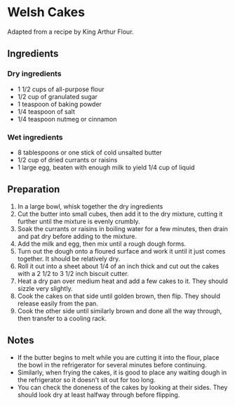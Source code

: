 # Welsh Cakes

Adapted from a recipe by King Arthur Flour.

## Ingredients

### Dry ingredients

- 1 1/2 cups of all-purpose flour
- 1/2 cup of granulated sugar
- 1 teaspoon of baking powder
- 1/4 teaspoon of salt
- 1/4 teaspoon nutmeg or cinnamon

### Wet ingredients

- 8 tablespoons or one stick of cold unsalted butter
- 1/2 cup of dried currants or raisins
- 1 large egg, beaten with enough milk to yield 1/4 cup of liquid

## Preparation

1. In a large bowl, whisk together the dry ingredients
1. Cut the butter into small cubes, then add it to the dry mixture, cutting it further until the mixture is evenly crumbly.
1. Soak the currants or raisins in boiling water for a few minutes, then drain and pat dry before adding to the mixture.
1. Add the milk and egg, then mix until a rough dough forms.
1. Turn out the dough onto a floured surface and work it until it just comes together. It should be relatively dry.
1. Roll it out into a sheet about 1/4 of an inch thick and cut out the cakes with a 2 1/2 to 3 1/2 inch biscuit cutter.
1. Heat a dry pan over medium heat and add a few cakes to it. They should sizzle very slightly.
1. Cook the cakes on that side until golden brown, then flip. They should release easily from the pan.
1. Cook the other side until similarly brown and done all the way through, then transfer to a cooling rack.

## Notes

- If the butter begins to melt while you are cutting it into the flour, place the bowl in the refrigerator for several minutes before continuing.
- Similarly, when frying the cakes, it is good to place any waiting dough in the refrigerator so it doesn't sit out for too long.
- You can check the doneness of the cakes by looking at their sides. They should look dry at least halfway through before flipping.
